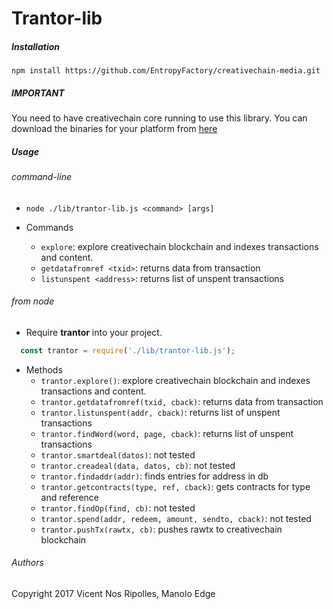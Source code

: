# Trantor-lib

##### Installation

```
npm install https://github.com/EntropyFactory/creativechain-media.git
```

##### IMPORTANT
You need to have creativechain core running to use this library.
You can download the binaries for your platform from [here](https://binaries.creativechain.net/)


##### Usage
###### command-line
  * `node ./lib/trantor-lib.js <command> [args]`

  * Commands
    * `explore`: explore creativechain blockchain and indexes transactions and content.
    * `getdatafromref <txid>`: returns data from transaction
    * `listunspent <address>`: returns list of unspent transactions

###### from node
  * Require **trantor** into your project.
  ```js
    const trantor = require('./lib/trantor-lib.js');
  ```
  * Methods
      * `trantor.explore()`: explore creativechain blockchain and indexes transactions and content.
      * `trantor.getdatafromref(txid, cback)`: returns data from transaction
      * `trantor.listunspent(addr, cback)`: returns list of unspent transactions
      * `trantor.findWord(word, page, cback)`: returns list of unspent transactions
      * `trantor.smartdeal(datos)`: not tested
      * `trantor.creadeal(data, datos, cb)`: not tested
      * `trantor.findaddr(addr)`: finds entries for address in db
      * `trantor.getcontracts(type, ref, cback)`: gets contracts for type and reference
      * `trantor.findOp(find, cb)`: not tested
      * `trantor.spend(addr, redeem, amount, sendto, cback)`: not tested
      * `trantor.pushTx(rawtx, cb)`: pushes rawtx to creativechain blockchain

###### Authors
Copyright 2017 Vicent Nos Ripolles, Manolo Edge
